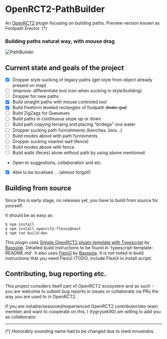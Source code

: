 # OpenRCT2-PathBuilder

An [OpenRCT2](https://github.com/OpenRCT2/OpenRCT2) plugin focusing on building paths. Preview version known as Footpath Erector. (*)

### Building paths natural way, with mouse drag

![PathBuilder](https://github.com/user-attachments/assets/ebeb5107-fb95-4f6f-900d-27993442d2df)


## Current state and goals of the project

- [x] Dropper style sucking of legacy paths (get style from object already present on map) 
- [ ] (improve: differentiate tool icon when sucking in style/building)
- [ ] Dropper for new paths
- [x] Build straight paths with mouse controled tool
- [x] Build freeform leveled rectangles of footpath ~~(todo: gui)~~
- [ ] Build ZigZags for Queueues
- [ ] Build paths in continuous slope up or down
- [ ] Build path copying terraing and placing "bridegs" ova water
- [ ] Dropper sucking path furnishments (benches, bins...)
- [ ] Build modes above with path furnisments
- [ ] Dropper sucking nearest wall (fence)
- [ ] Build modes above with fence
- [ ] Build walls (feces) alone without path by using above mentioned
- Open to suggestions, collaboration and etc.
- [x] Able to be localised ... (almost forgot!)

## Building from source

Since this is early stage, no releases yet, you have to build from source for yourself.

It should be as easy as:

```
$ npm install
$ npm install openrct2-flexui@next
$ npm run build:dev
```

This plugin uses [Simple OpenRCT2 plugin template with Typescript](https://github.com/Basssiiie/OpenRCT2-Simple-Typescript-Template) by [Basssiiie](https://github.com/Basssiiie). Detailed build instructions to be found in 'typescript-template-README.md'. It also uses [FlexUi](https://github.com/Basssiiie/OpenRCT2-FlexUI) by [Basssiiie](https://github.com/Basssiiie). It is not noted in build instructions that you need FlexUi (TODO, include FlexUi in install script)

## Contributing, bug reporting etc.

This project considers itself part of OpenRCT2 ecosystem and as such - you are welcome to submit bug reports in issues or collaborate via PRs the way you are used to in OpenRCT2. 

If you are notable/seasoned/experienced OpenRCT2 contributor/dev team member and want to cooperate on this, I (tygrysek90) am willing to add you as collaborator.

___________
(*) Honorably sounding name had to be changed due to lewd innuendos.
